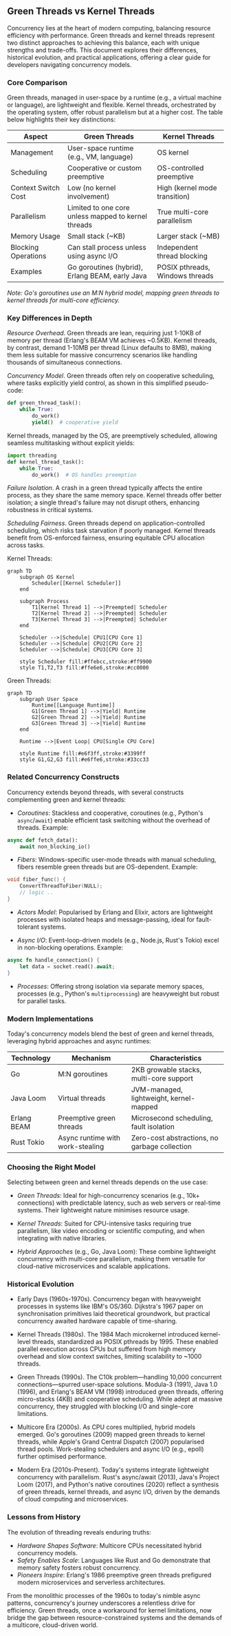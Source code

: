 
## Green Threads vs Kernel Threads

Concurrency lies at the heart of modern computing, balancing resource efficiency with performance.
Green threads and kernel threads represent two distinct approaches to achieving this balance, each
with unique strengths and trade-offs. This document explores their differences, historical evolution,
and practical applications, offering a clear guide for developers navigating concurrency models.


### Core Comparison

Green threads, managed in user-space by a runtime (e.g., a virtual machine or language), are lightweight
and flexible. Kernel threads, orchestrated by the operating system, offer robust parallelism but at a
higher cost. The table below highlights their key distinctions:

| Aspect                | Green Threads                                      | Kernel Threads                         |
|-----------------------|----------------------------------------------------|----------------------------------------|
| Management            | User-space runtime (e.g., VM, language)            | OS kernel                              |
| Scheduling            | Cooperative or custom preemptive                   | OS-controlled preemptive               |
| Context Switch Cost   | Low (no kernel involvement)                        | High (kernel mode transition)          |
| Parallelism           | Limited to one core unless mapped to kernel threads| True multi-core parallelism            |
| Memory Usage          | Small stack (~KB)                                  | Larger stack (~MB)                     |
| Blocking Operations   | Can stall process unless using async I/O           | Independent thread blocking            |
| Examples              | Go goroutines (hybrid), Erlang BEAM, early Java    | POSIX pthreads, Windows threads        |

*Note: Go's goroutines use an M:N hybrid model, mapping green threads to kernel threads for multi-core efficiency.*


### Key Differences in Depth

*Resource Overhead*. Green threads are lean, requiring just 1-10KB of memory per thread (Erlang's BEAM VM
achieves ~0.5KB). Kernel threads, by contrast, demand 1-10MB per thread (Linux defaults to 8MB), making them
less suitable for massive concurrency scenarios like handling thousands of simultaneous connections.

*Concurrency Model*. Green threads often rely on cooperative scheduling, where tasks explicitly yield control,
as shown in this simplified pseudo-code:

```python
def green_thread_task():
    while True:
        do_work()
        yield()  # cooperative yield
```

Kernel threads, managed by the OS, are preemptively scheduled, allowing seamless multitasking without
explicit yields:

```python
import threading
def kernel_thread_task():
    while True:
        do_work()  # OS handles preemption
```

*Failure Isolation*. A crash in a green thread typically affects the entire process, as they share the same
memory space. Kernel threads offer better isolation; a single thread's failure may not disrupt others, enhancing
robustness in critical systems.

*Scheduling Fairness*. Green threads depend on application-controlled scheduling, which risks task starvation
if poorly managed. Kernel threads benefit from OS-enforced fairness, ensuring equitable CPU allocation across tasks.


Kernel Threads:

```mermaid
graph TD
    subgraph OS Kernel
        Scheduler[[Kernel Scheduler]]
    end
    
    subgraph Process
        T1[Kernel Thread 1] -->|Preempted| Scheduler
        T2[Kernel Thread 2] -->|Preempted| Scheduler
        T3[Kernel Thread 3] -->|Preempted| Scheduler
    end
    
    Scheduler -->|Schedule| CPU1[CPU Core 1]
    Scheduler -->|Schedule| CPU2[CPU Core 2]
    Scheduler -->|Schedule| CPU3[CPU Core 3]
    
    style Scheduler fill:#ffebcc,stroke:#ff9900
    style T1,T2,T3 fill:#ffe6e6,stroke:#cc0000
```

Green Threads:

```mermaid
graph TD
    subgraph User Space
        Runtime[[Language Runtime]]
        G1[Green Thread 1] -->|Yield| Runtime
        G2[Green Thread 2] -->|Yield| Runtime
        G3[Green Thread 3] -->|Yield| Runtime
    end
    
    Runtime -->|Event Loop| CPU[Single CPU Core]
    
    style Runtime fill:#e6f3ff,stroke:#3399ff
    style G1,G2,G3 fill:#e6ffe6,stroke:#33cc33
```



### Related Concurrency Constructs

Concurrency extends beyond threads, with several constructs complementing green and kernel threads:

- *Coroutines*: Stackless and cooperative, coroutines (e.g., Python's `async`/`await`) enable efficient task
  switching without the overhead of threads. Example:

```python
async def fetch_data():
    await non_blocking_io()
```

- *Fibers*: Windows-specific user-mode threads with manual scheduling, fibers resemble green threads but
  are OS-dependent. Example:

```cpp
void fiber_func() {
    ConvertThreadToFiber(NULL);
    // logic ..
}
```

- *Actors Model*: Popularised by Erlang and Elixir, actors are lightweight processes with isolated heaps
  and message-passing, ideal for fault-tolerant systems.

- *Async I/O*: Event-loop-driven models (e.g., Node.js, Rust's Tokio) excel in non-blocking operations.
  Example:

```rust
async fn handle_connection() {
    let data = socket.read().await;
}
```

- *Processes*: Offering strong isolation via separate memory spaces, processes (e.g., Python's `multiprocessing`)
  are heavyweight but robust for parallel tasks.


### Modern Implementations

Today's concurrency models blend the best of green and kernel threads, leveraging hybrid approaches and async runtimes:

| Technology    | Mechanism                         | Characteristics                               |
|---------------|-----------------------------------|-----------------------------------------------|
| Go            | M:N goroutines                    | 2KB growable stacks, multi-core support       |
| Java Loom     | Virtual threads                   | JVM-managed, lightweight, kernel-mapped       |
| Erlang BEAM   | Preemptive green threads          | Microsecond scheduling, fault isolation       |
| Rust Tokio    | Async runtime with work-stealing  | Zero-cost abstractions, no garbage collection |


### Choosing the Right Model

Selecting between green and kernel threads depends on the use case:

- *Green Threads*: Ideal for high-concurrency scenarios (e.g., 10k+ connections) with predictable latency, such
  as web servers or real-time systems. Their lightweight nature minimises resource usage.

- *Kernel Threads*: Suited for CPU-intensive tasks requiring true parallelism, like video encoding or scientific
  computing, and when integrating with native libraries.

- *Hybrid Approaches* (e.g., Go, Java Loom): These combine lightweight concurrency with multi-core parallelism,
  making them versatile for cloud-native microservices and scalable applications.


### Historical Evolution

- Early Days (1960s-1970s).
Concurrency began with heavyweight processes in systems like IBM's OS/360. Dijkstra's 1967 paper on synchronisation
primitives laid theoretical groundwork, but practical concurrency awaited hardware capable of time-sharing.

- Kernel Threads (1980s).
The 1984 Mach microkernel introduced kernel-level threads, standardized as POSIX pthreads by 1995. These enabled
parallel execution across CPUs but suffered from high memory overhead and slow context switches, limiting scalability
to ~1000 threads.

- Green Threads (1990s).
The C10k problem—handling 10,000 concurrent connections—spurred user-space solutions. Modula-3 (1991), Java 1.0 (1996),
and Erlang's BEAM VM (1998) introduced green threads, offering micro-stacks (4KB) and cooperative scheduling. While adept
at massive concurrency, they struggled with blocking I/O and single-core limitations.

- Multicore Era (2000s).
As CPU cores multiplied, hybrid models emerged. Go's goroutines (2009) mapped green threads to kernel threads, while
Apple's Grand Central Dispatch (2007) popularised thread pools. Work-stealing schedulers and async I/O (e.g., epoll)
further optimised performance.

- Modern Era (2010s-Present).
Today's systems integrate lightweight concurrency with parallelism. Rust's async/await (2013), Java's Project Loom
(2017), and Python's native coroutines (2020) reflect a synthesis of green threads, kernel threads, and async I/O,
driven by the demands of cloud computing and microservices.


### Lessons from History

The evolution of threading reveals enduring truths:
- *Hardware Shapes Software*: Multicore CPUs necessitated hybrid concurrency models.
- *Safety Enables Scale*: Languages like Rust and Go demonstrate that memory safety fosters robust concurrency.
- *Pioneers Inspire*: Erlang's 1986 preemptive green threads prefigured modern microservices and serverless architectures.

From the monolithic processes of the 1960s to today's nimble async patterns, concurrency's journey underscores
a relentless drive for efficiency. Green threads, once a workaround for kernel limitations, now bridge the gap
between resource-constrained systems and the demands of a multicore, cloud-driven world.

